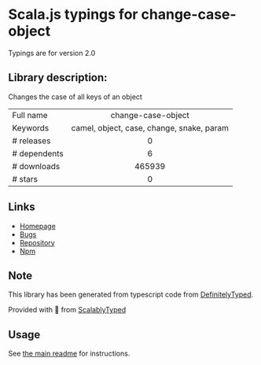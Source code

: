 
# Scala.js typings for change-case-object

Typings are for version 2.0

## Library description:
Changes the case of all keys of an object

|                    |                 |
| ------------------ | :-------------: |
| Full name          | change-case-object |
| Keywords           | camel, object, case, change, snake, param |
| # releases         | 0 |
| # dependents       | 6 |
| # downloads        | 465939 |
| # stars            | 0 |

## Links
- [Homepage](https://github.com/BinaryThumb/change-case-object#readme)
- [Bugs](https://github.com/BinaryThumb/change-case-object/issues)
- [Repository](https://github.com/BinaryThumb/change-case-object)
- [Npm](https://www.npmjs.com/package/change-case-object)
    


## Note
This library has been generated from typescript code from [DefinitelyTyped](https://definitelytyped.org).

Provided with :purple_heart: from [ScalablyTyped](https://github.com/oyvindberg/ScalablyTyped)

## Usage
See [the main readme](../../readme.md) for instructions.


